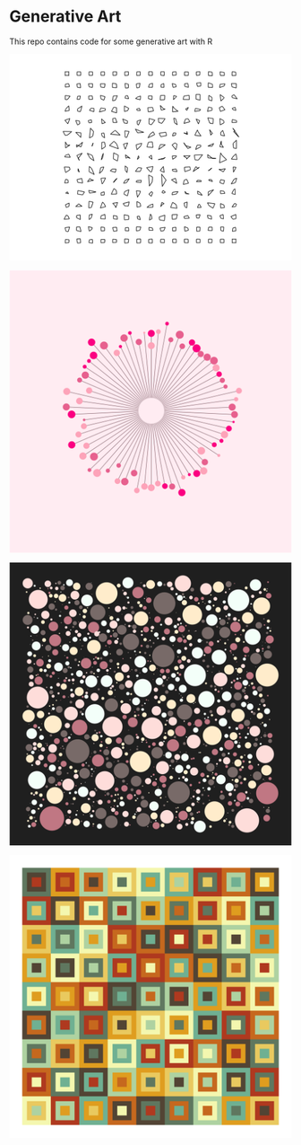 # Generative Art


This repo contains code for some generative art with R


![squares](https://github.com/apoorvasrinivasan26/generative_art/blob/master/squares.png)

![rose](https://github.com/apoorvasrinivasan26/generative_art/blob/master/rose.png)

![circles](https://github.com/apoorvasrinivasan26/generative_art/blob/master/1000_circles.png)

![sudoku](https://github.com/apoorvasrinivasan26/generative_art/blob/master/tridoku.png)
